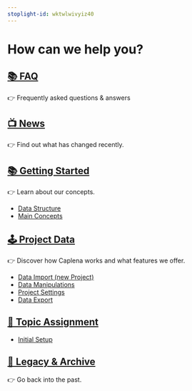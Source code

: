 ```yaml
---
stoplight-id: wktwlwivyiz40
---
```


# How can we help you?

## [📚 FAQ](FAQ.md) 
👉 Frequently asked questions & answers

## [📺 News](02-00-Changelog.md) 

👉 Find out what has changed recently.



## [📚 Getting Started ](03-00-Data-Structure.md)

👉 Learn about our concepts.

* [Data Structure](03-00-Data-Structure.md)
* [Main Concepts](03-01-Topics.md)


## [🕹 Project Data](04-01-Import-Data.md)

👉 Discover how Caplena works and what features we offer.

* [Data Import (new Project) ](04-01-Import-Data.md)
* [Data Manipulations](12-Data-Manipulations.md)
* [Project Settings](13-Project-Settings.md)
* [Data Export](04-08-Export.md)

## [📁 Topic Assignment](11-Start-the-Analysis.md)

* [Initial Setup](11-Start-the-Analysis.md)






## [📁 Legacy & Archive](02-00-V2-changes.md)

👉 Go back into the past.


